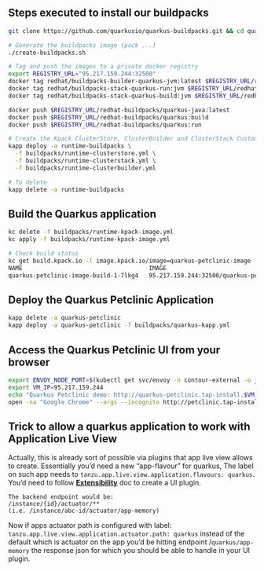 ## Steps executed to install our buildpacks

```bash
git clone https://github.com/quarkusio/quarkus-buildpacks.git && cd quarkus-buildpacks

# Generate the buildpacks image (pack ...)
./create-buildpacks.sh

# Tag and push the images to a private docker registry
export REGISTRY_URL="95.217.159.244:32500"
docker tag redhat/buildpacks-builder-quarkus-jvm:latest $REGISTRY_URL/redhat-buildpacks/quarkus-java:latest
docker tag redhat/buildpacks-stack-quarkus-run:jvm $REGISTRY_URL/redhat-buildpacks/quarkus:run
docker tag redhat/buildpacks-stack-quarkus-build:jvm $REGISTRY_URL/redhat-buildpacks/quarkus:build

docker push $REGISTRY_URL/redhat-buildpacks/quarkus-java:latest
docker push $REGISTRY_URL/redhat-buildpacks/quarkus:build
docker push $REGISTRY_URL/redhat-buildpacks/quarkus:run

# Create the Kpack ClusterStore, ClusterBuilder and ClusterStack Custom resources
kapp deploy -a runtime-buildpacks \
  -f buildpacks/runtime-clusterstore.yml \
  -f buildpacks/runtime-clusterstack.yml \
  -f buildpacks/runtime-clusterbuilder.yml

# To delete
kapp delete -a runtime-buildpacks
```

## Build the Quarkus application

```bash
kc delete -f buildpacks/runtime-kpack-image.yml
kc apply -f buildpacks/runtime-kpack-image.yml

# Check build status
kc get build.kpack.io -l image.kpack.io/image=quarkus-petclinic-image -n tap-install  
NAME                                    IMAGE                                                                                                            SUCCEEDED
quarkus-petclinic-image-build-1-7lkg4   95.217.159.244:32500/quarkus-petclinic@sha256:d7a49934e988e7c281b5de52b6b227a1926f4238c90b3a01ab654c7f554a82bd   True
```
## Deploy the Quarkus Petclinic Application

```bash
kapp delete -a quarkus-petclinic
kapp deploy -a quarkus-petclinic -f buildpacks/quarkus-kapp.yml
```
## Access the Quarkus Petclinic UI from your browser
```bash
export ENVOY_NODE_PORT=$(kubectl get svc/envoy -n contour-external -o jsonpath='{.spec.ports[0].nodePort}')
export VM_IP=95.217.159.244
echo "Quarkus Petclinic demo: http://quarkus-petclinic.tap-install.$VM_IP.nip.io:$ENVOY_NODE_PORT"
open -na "Google Chrome" --args --incognito http://petclinic.tap-install.$VM_IP.nip.io:$ENVOY_NODE_PORT
```

## Trick to allow a quarkus application to work with Application Live View

Actually, this is already sort of possible via plugins that app live view allows to create. Essentially you’d need a new “app-flavour” for quarkus,
The label on such app needs to `tanzu.app.live.view.application.flavours: quarkus`.
You’d need to follow **[Extensibility](https://https://docs.vmware.com/en/Application-Live-View-for-VMware-Tanzu/0.1/docs/GUID-extensibility.html)** doc to create a UI plugin.

```
The backend endpoint would be:
/instance/{id}/actuator/**
(i.e. /instance/abc-id/actuator/app-memory)
```

Now if apps actuator path is configured with label: `tanzu.app.live.view.application.actuator.path: quarkus`
instead of the default which is actuator on the app you’d be hitting endpoint /`quarkus/app-memory` the response json
for which you should be able to handle in your UI plugin.
